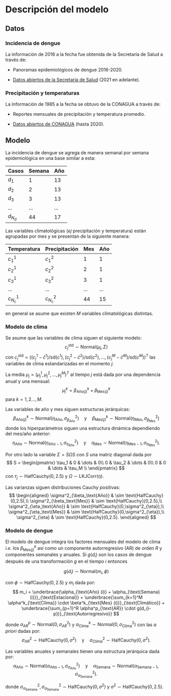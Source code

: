 # Descripción del modelo

## Datos

### Incidencia de dengue 
La información de 2016 a la fecha fue obtenida de la Secretaría de Salud a través de:

+ Panoramas epidemiológicos de dengue 2016-2020.

+ [Datos abiertos de la Secretaría de Salud](https://www.gob.mx/salud/documentos/datos-abiertos-bases-historicas-de-enfermedades-transmitidas-por-vector) (2021 en adelante).

### Precipitación y temperaturas

La información de 1985 a la fecha se obtuvo de la CONAGUA a través de:

+ Reportes mensuales de precipitación y temperatura promedio. 

+ [Datos abiertos de CONAGUA](https://www.gob.mx/salud/documentos/datos-abiertos-bases-historicas-de-enfermedades-transmitidas-por-vector) (hasta 2020).

## Modelo

La incidencia de dengue se agrega de manera semanal por semana epidemiológica en una base similar a esta: 

| Casos | Semana | Año |
|-------|--------|-----|
|$d_1$  |    1   |  13  |
|$d_2$  |    2   |  13  |
|$d_3$  |    3   |  13  |
| ...   | ...    | ... |
|$d_{N_d}$  |    44   |  17  |

Las variables climatológicas (_ej_ precipitación y temperatura) están agrupadas por mes y se presentan de la siguiente manera:

|Temperatura | Precipitación | Mes | Año |
|-------|-------|--------|-----|
|$c^1_1$ |$c^2_1$ |    1   |  1  |
|$c^1_2$ |$c^2_2$ |    2   |  1  |
|$c^1_3$ |$c^2_3$ |    3   |  1  |
| ...    |  ...   |  ...   | ... |
|$c^1_{N_c}$ |$c^2_{N_c}$ |    44   |  15  |

en general se asume que existen $M$ variables climatológicas distintas.  

### Modelo de clima 

Se asume que las variables de clima siguen el siguiente modelo: 
$$
c_j^{\textrm{std}} \sim \text{Normal}(\mu_j,\Sigma)
$$
con $c_j^{\textrm{std}} = \Big( (c_j^1 - \bar{c}^1)/\text{sd}(c^1), (c_j^2 - \bar{c}^2)/\text{sd}(c^2),\dots, (c_j^{M} - \bar{c}^M)/\text{sd}(c^M) \Big)^T$ las variables de clima estandarizadas en el momento $j$. 

La media $\mu_j = (\mu_j^1,\mu_j^2,\dots, \mu_j^M)^T$ al tiempo $j$ está dada por una dependencia anual y una mensual:
$$
\mu_j^k = \beta_{\text{Año} (j)}^k + \beta_{\text{Mes} (j)}^k
$$
para $k = 1,2\dots, M$.

Las variables de año y mes siguen estructuras jerárquicas:
$$
\beta_{\text{Año} (j)}^k  \sim \text{Normal}(\eta_{\text{Año}},\sigma^2_{\beta_\text{Año}}) \quad \text{y} \quad \beta_{\text{Mes} (j)}^k  \sim \text{Normal}(\eta_{\text{Mes}},\sigma^2_{\beta_\text{Mes}})
$$
donde los hiperparámetros siguen una estructura dinámica dependiendo del mes/año anterior:
$$
\eta_{\text{Año}} \sim \text{Normal}(\eta_{\text{Año} - 1},\sigma^2_{\eta_\text{Año}}) \quad \text{y} \quad \eta_{\text{Mes}} \sim \text{Normal}(\eta_{\text{Mes} - 1},\sigma^2_{\eta_\text{Mes}}).
$$

Por otro lado la variable $\Sigma = S\Omega S$ con $S$ una matriz diagonal dada por 
$$
S = \begin{pmatrix}
\tau_1 & 0 & \dots & 0\\
0 & \tau_2 & \dots & 0\\
0 & 0 & \dots & \tau_M \\
\end{pmatrix}
$$
con $\tau_j \sim \text{HalfCauchy}(0,2.5)$ y $\Omega  \sim \text{LKJCorr}(\eta)$. 

Las varianzas siguen distribuciones Cauchy positivas:
$$
\begin{aligned}
\sigma^2_{\beta_\text{Año}} & \sim \text{HalfCauchy}(0,2.5),\\
\sigma^2_{\beta_\text{Mes}} & \sim \text{HalfCauchy}(0,2.5),\\
\sigma^2_{\eta_\text{Año}} & \sim \text{HalfCauchy}(0,\sigma^2_{\eta}),\\
\sigma^2_{\eta_\text{Mes}} & \sim \text{HalfCauchy}(0,\sigma^2_{\eta}),\\
\sigma^2_{\eta} & \sim \text{HalfCauchy}(0,2.5).
\end{aligned}
$$

### Modelo de dengue

El modelo de dengue integra los factores mensuales del modelo de clima _i.e._ los $\beta_{\text{Mes} (j)}^k$ así como un componente autorregresivo (AR) de orden $R$ y componentes semanales y anuales. Si $g(d_{i})$ son los casos de dengue después de una transformación $g$ en el tiempo $i$ entonces

$$
g(d_i) \sim \textrm{Normal}(m_i, \phi)
$$

con $\phi \sim\text{HalfCauchy}(0, 2.5)$ y $m_i$ dada por:
$$
m_i = \underbrace{\alpha_{\text{Año} (i)} + \alpha_{\text{Semana} (i)}}_{\text{Estacional}} + \underbrace{\sum_{k=1}^M \alpha^k_{\text{Clima}} \cdot \beta^k_{\text{Mes} (i)}}_{\text{Climático}} + \underbrace{\sum_{p=1}^R \alpha^p_{\text{AR}} \cdot g(d_{i-p})}_{\text{Autorregresivo}}
$$

donde $\alpha^p_{\text{AR}} \sim \text{Normal}(0, \sigma^2_{AR})$ y $\alpha^k_{\text{Clima}} \sim \text{Normal}(0, \sigma^2_{\text{Clima}})$ con las _a priori_ dadas por:
$$
\sigma^2_{AR}\sim\text{HalfCauchy}(0, \sigma^2) \quad \text{y} \quad \sigma^2_{Clima}\sim\text{HalfCauchy}(0, \sigma^2).
$$

Las variables anuales y semanales tienen una estructura jerárquica dada por:
$$
\alpha_{\text{Año}} \sim \text{Normal}(\alpha_{\text{Año} - 1},\sigma^2_{\alpha_\text{Año}}) \quad \text{y} \quad \alpha_{\text{Semana}} \sim \text{Normal}(\alpha_{\text{Semana} - 1},\sigma^2_{\alpha_\text{Semana}}).
$$

donde $\sigma^2_{\alpha_\text{Semana}},\sigma^2_{\alpha_\text{Semana}}\sim\text{HalfCauchy}(0, \sigma^2)$ y $\sigma^2\sim\text{HalfCauchy}(0, 2.5)$. 